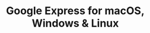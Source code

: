 ---
name: Google Express
url: 'https://express.google.com'
category: Shopping
title: 'Google Express for macOS, Windows & Linux'
key: google-express

---
